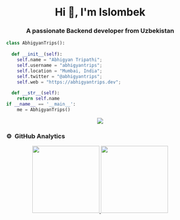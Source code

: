 <h1 align="center">Hi 👋, I'm Islombek</h1>
<h3 align="center">A passionate Backend developer from Uzbekistan</h3>

```python
class AbhigyanTrips():
    
  def __init__(self):
    self.name = "Abhigyan Tripathi";
    self.username = "abhigyantrips";
    self.location = "Mumbai, India";
    self.twitter = "@abhigyantrips";
    self.web = "https://abhigyantrips.dev";
  
  def __str__(self):
    return self.name
if __name__ == '__main__':
    me = AbhigyanTrips()
```

<div align="center">
  <a href="https://open.spotify.com/user/6s6pbtefezpookh8gwnkko15v">
    <img src="https://readme-spotify-tingz.vercel.app/api/now-playing">
  </a>
</div>

### ⚙️ &nbsp;GitHub Analytics

<p align="center">
<a href="https://github.com/islombeknv">
  <img height="180em" src="https://github-readme-stats-eight-theta.vercel.app/api?username=islombeknv&show_icons=true&theme=algolia&include_all_commits=true&count_private=true"/>
  <img height="180em" src="https://github-readme-stats-eight-theta.vercel.app/api/top-langs/?username=islombeknv&layout=compact&langs_count=8&theme=algolia"/>
</a>
</p>

